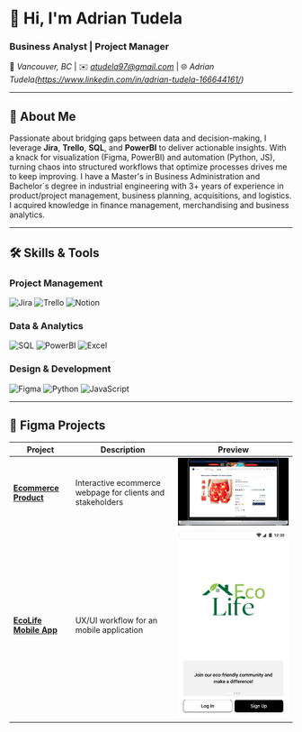 # 👋 Hi, I'm Adrian Tudela   
### **Business Analyst | Project Manager**  
📍 *Vancouver, BC* | ✉️ *atudela97@gmail.com* | 🌐 *Adrian Tudela(https://www.linkedin.com/in/adrian-tudela-166644161/)*  

---

## 🚀 **About Me**  
Passionate about bridging gaps between data and decision-making, I leverage **Jira**, **Trello**, **SQL**, and **PowerBI** to deliver actionable insights. With a knack for visualization (Figma, PowerBI) and automation (Python, JS), turning chaos into structured workflows that optimize processes drives me to keep improving. I have a Master's in Business Administration and Bachelor`s degree in industrial engineering with 3+ years of experience in product/project management, business planning, acquisitions, and logistics. I acquired knowledge in finance management, merchandising and business analytics.  

---

## 🛠 **Skills & Tools**  

### **Project Management**  
![Jira](https://img.shields.io/badge/Jira-0052CC?style=for-the-badge&logo=Jira&logoColor=white)
![Trello](https://img.shields.io/badge/Trello-0052CC?style=for-the-badge&logo=Trello&logoColor=white)
![Notion](https://img.shields.io/badge/Notion-000000?style=for-the-badge&logo=Notion&logoColor=white)

### **Data & Analytics**  
![SQL](https://img.shields.io/badge/SQL-4479A1?style=for-the-badge&logo=postgresql&logoColor=white)
![PowerBI](https://img.shields.io/badge/PowerBI-F2C811?style=for-the-badge&logo=PowerBI&logoColor=black)
![Excel](https://img.shields.io/badge/Excel-217346?style=for-the-badge&logo=Microsoft-Excel&logoColor=white)

### **Design & Development**  
![Figma](https://img.shields.io/badge/Figma-F24E1E?style=for-the-badge&logo=Figma&logoColor=white)
![Python](https://img.shields.io/badge/Python-3776AB?style=for-the-badge&logo=Python&logoColor=white)
![JavaScript](https://img.shields.io/badge/JavaScript-F7DF1E?style=for-the-badge&logo=JavaScript&logoColor=black)

---

## 📂 **Figma Projects**  

| Project | Description | Preview |
|---------|-------------|---------|
| **[Ecommerce Product](https://www.figma.com/proto/RiQJEmZVTjdg1iAwUbKOrJ/Mejoras-Backlog_Luxury_2022?node-id=2937-23146&starting-point-node-id=2937%3A23146&t=ElQYiE2WJvzDi75h-1)** | Interactive ecommerce webpage for clients and stakeholders | ![Product Preview](ecommerce-platform.jpg) |
| **[EcoLife Mobile App](https://www.figma.com/proto/VNdjXLseY51CGYIXsgAfID/Untitled?page-id=0%3A1&node-id=3-519&viewport=511%2C871%2C0.15&t=Szm8UdVPxKhoAP9q-1&scaling=min-zoom&content-scaling=fixed&starting-point-node-id=3%3A519&show-proto-sidebar=1)** | UX/UI workflow for an mobile application | ![Mobile App Preview](Ecolife-coverpage.jpg) |
